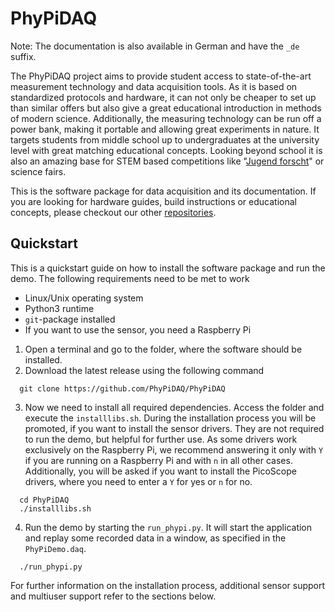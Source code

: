 # PhyPiDAQ

Note: The documentation is also available in German and have the `_de` suffix.

The PhyPiDAQ project aims to provide student access to state-of-the-art measurement technology and data acquisition 
tools. As it is based on standardized protocols and hardware, it can not only be cheaper to set up than similar offers 
but also give a great educational introduction in methods of modern science. Additionally, the measuring technology 
can be run off a power bank, making it portable and allowing great experiments in nature. It targets students from 
middle school up to undergraduates at the university level with great matching educational concepts. Looking beyond 
school it is also an amazing base for STEM based competitions like 
"[Jugend forscht](https://www.jugend-forscht.de/information-in-english.html)" or science fairs.     

This is the software package for data acquisition and its documentation. If you are looking for hardware guides, build 
instructions or educational concepts, please checkout our other [repositories](https://github.com/PhyPiDAQ).

## Quickstart
This is a quickstart guide on how to install the software package and run the demo. 
The following requirements need to be met to work 
 - Linux/Unix operating system
 - Python3 runtime
 - `git`-package installed
 - If you want to use the sensor, you need a Raspberry Pi

1. Open a terminal and go to the folder, where the software should be installed.
2. Download the latest release using the following command
```shell
  git clone https://github.com/PhyPiDAQ/PhyPiDAQ
```
3. Now we need to install all required dependencies. Access the folder and execute the `installlibs.sh`. During the 
   installation process you will be promoted, if you want to install the sensor drivers. They are not required to run 
   the demo, but helpful for further use. As some drivers work exclusively on the Raspberry Pi, we recommend answering 
   it only with `Y` if you are running on a Raspberry Pi and with `n` in all other cases. 
   Additionally, you will be asked if you want to install the PicoScope drivers, where you need to enter a `Y` for yes 
   or `n` for no.
```shell
  cd PhyPiDAQ
  ./installlibs.sh
```
4. Run the demo by starting the `run_phypi.py`. It will start the application and replay some recorded data in a window,
   as specified in the `PhyPiDemo.daq`.
```shell
  ./run_phypi.py
```   

For further information on the installation process, additional sensor support and multiuser support refer to the 
sections below. 